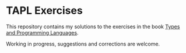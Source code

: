 # TAPL Exercises
This repository contains my solutions to the exercises in the book [Types and Programming Languages](https://www.cis.upenn.edu/~bcpierce/tapl/).

Working in progress, suggestions and corrections are welcome.
